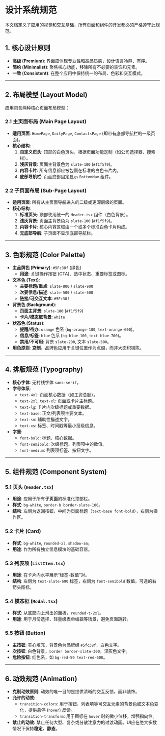 # 设计系统规范

本文档定义了应用的视觉和交互基础，所有页面和组件的开发都必须严格遵守此规范。

## 1. 核心设计原则

- **高级 (Premium)**: 界面应体现专业性和高品质感，设计语言冷静、有序。
- **简约 (Minimalist)**: 聚焦核心功能，移除所有不必要的装饰和元素。
- **一致 (Consistent)**: 在整个应用中保持统一的布局、色彩和交互模式。

---

## 2. 布局模型 (Layout Model)

应用包含两种核心页面布局模型：

### 2.1 主页面布局 (Main Page Layout)

- **适用页面**: `HomePage`, `DailyPage`, `ContactsPage` (即带有底部导航栏的一级页面)。
- **核心结构**:
    1.  **自定义页头**: 顶部的白色页头，根据页面功能定制（如公司选择器、搜索栏）。
    2.  **浅灰背景**: 页面主背景色为 `slate-100` (`#f1f5f9`)。
    3.  **内容卡片**: 所有信息都应被包裹在标准的白色卡片内。
    4.  **底部导航栏**: 页面底部固定显示 `BottomNav` 组件。

### 2.2 子页面布局 (Sub-Page Layout)

- **适用页面**: 所有从主页面导航进入的二级或更深层级的页面。
- **核心结构**:
    1.  **标准页头**: 顶部使用统一的 `Header.tsx` 组件（白色背景）。
    2.  **浅灰背景**: 页面主背景色为 `slate-100` (`#f1f5f9`)。
    3.  **内容卡片**: 核心内容区域由一个或多个标准白色卡片构成。
    4.  **无底部导航**: 子页面不显示底部导航栏。

---

## 3. 色彩规范 (Color Palette)

- **主品牌色 (Primary)**: `#5Fc38f` (绿色)
  - **用途**: 关键操作按钮 (CTA)、选中状态、重要标签或图标。
- **文本色 (Text)**:
  - **主要标题/重点**: `slate-800` / `slate-900`
  - **次要信息/描述**: `slate-500` / `slate-600`
  - **链接/可交互文本**: `#5Fc38f`
- **背景色 (Background)**:
  - **页面主背景**: `slate-100` (`#f1f5f9`)
  - **卡片/模态框背景**: `white`
- **状态色 (Status)**:
  - **提醒/待办**: `orange` 色系 (`bg-orange-100`, `text-orange-600`)。
  - **信息/标签**: `blue` 色系 (`bg-blue-100`, `text-blue-700`)。
  - **禁用/不可用**: 背景 `slate-200`, 文本 `slate-500`。
- **用色原则**: **克制**。品牌色应用于关键位置作为点缀，而非大面积铺陈。

---

## 4. 排版规范 (Typography)

- **核心字体**: 无衬线字体 `sans-serif`。
- **字号体系**:
  - `text-4xl`: 页面核心数据（如工资总额）。
  - `text-2xl`, `text-xl`: 页面或卡片主标题。
  - `text-lg`: 卡片内次级标题或重要数据。
  - `text-base`: 正文/列表项主要文本。
  - `text-sm`: 辅助性描述文字。
  - `text-xs`: 标签、时间戳等最小层级信息。
- **字重**:
  - `font-bold`: 标题、核心数据。
  - `font-semibold`: 次级标题、列表项中的数值。
  - `font-medium`: 列表项标签、按钮文字。

---

## 5. 组件规范 (Component System)

### 5.1 页头 (`Header.tsx`)

- **用途**: 应用于所有**子页面**的标准化顶部栏。
- **样式**: `bg-white`, `border-b border-slate-100`。
- **结构**: 左侧为返回按钮，中间为页面标题（`text-base font-bold`），右侧为操作区。

### 5.2 卡片 (Card)

- **样式**: `bg-white`, `rounded-xl`, `shadow-sm`。
- **用途**: 作为所有独立信息模块的基础容器。

### 5.3 列表项 (`ListItem.tsx`)

- **用途**: 在卡片内水平展示“标签-数值”对。
- **结构**: 左侧为 `text-slate-600` 标签，右侧为 `font-semibold` 数值，可选的右箭头图标。

### 5.4 模态框 (`Modal.tsx`)

- **样式**: 从底部向上滑出的面板，`rounded-t-2xl`。
- **用途**: 用于月份选择、轻量级表单编辑等场景，避免页面跳转。

### 5.5 按钮 (Button)

- **主按钮**: 实心填充，背景色为品牌绿 `#5fc38f`，白色文字。
- **次按钮**: 白色背景，`border border-slate-300`，深灰色文字。
- **危险按钮**: 红色系，如 `bg-red-50 text-red-600`。

---

## 6. 动效规范 (Animation)

- **克制动效原则**: 动效的唯一目的是提供清晰的交互反馈，而非装饰。
- **允许的动效**:
  - `transition-colors`: 用于按钮、列表项等可交互元素的背景色或文本色变化，提供悬停 (`hover`) 反馈。
  - `transition-transform`: 用于图标在 `hover` 时的微小位移，增强指向性。
- **禁止的动效**: 禁止任何大型、复杂或分散注意力的过渡动画。UI应在绝大多数情况下保持**稳定、静态**。
